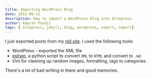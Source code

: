 ```yaml
---
title: Importing WordPress Blog
date: 2013-08-11
description: How to import a WordPress blog into Octopress
author: Adarsh Pandit
tags: [ octopress, jekyll, blog, wordpress, export, import]
---
```


I just exported posts from my [old site][1]. I used the following tools:

* WordPress - exported the XML file
* [exitwp][2], a python script to convert `XML` to `HTML` and convert to `.md`
* Vim for cleaning up random images, formatting, tags to categories.

There's a lot of bad writing in there and good memories.

[1]: http://activationenergy.wordpress.com/
[2]: https://github.com/thomasf/exitwp
